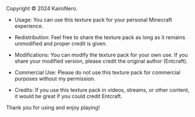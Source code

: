 Copyright © 2024 KairoNero.

- Usage: You can use this texture pack for your personal Minecraft experience.

- Redistribution: Feel free to share the texture pack as long as it remains unmodified and proper credit is given.

- Modifications: You can modify the texture pack for your own use. If you share your modified version, please credit the original author (Entcraft).

- Commercial Use: Please do not use this texture pack for commercial purposes without my permission.

- Credits: If you use this texture pack in videos, streams, or other content, it would be great if you could credit Entcraft.

Thank you for using and enjoy playing!
